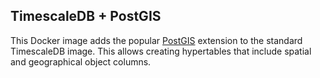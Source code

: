 ## TimescaleDB + PostGIS

This Docker image adds the popular [PostGIS](http://postgis.net)
extension to the standard TimescaleDB image. This allows creating
hypertables that include spatial and geographical object columns.
